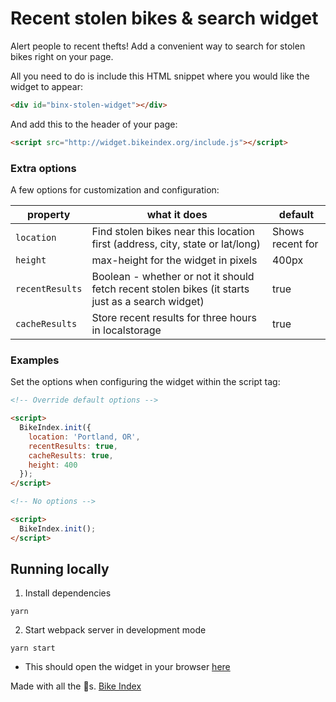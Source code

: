 # Recent stolen bikes & search widget

Alert people to recent thefts! Add a convenient way to search for stolen bikes right on your page.

All you need to do is include this HTML snippet where you would like the widget to appear:

```html
<div id="binx-stolen-widget"></div>
```

And add this to the header of your page:

```html
<script src="http://widget.bikeindex.org/include.js"></script>
```

### Extra options

A few options for customization and configuration:

| property | what it does | default |
| -------- | ------------ | ------------- |
| `location` | Find stolen bikes near this location first (address, city, state or lat/long) | Shows recent for  |
| `height` | max-height for the widget in pixels | 400px |
| `recentResults` | Boolean - whether or not it should fetch recent stolen bikes (it starts just as a search widget) | true |
| `cacheResults` | Store recent results for three hours in localstorage | true |

### Examples

Set the options when configuring the widget within the script tag:

```html
<!-- Override default options -->

<script>
  BikeIndex.init({
    location: 'Portland, OR',
    recentResults: true,
    cacheResults: true,
    height: 400
  });
</script>
```

```html
<!-- No options -->

<script>
  BikeIndex.init();
</script>
```




## Running locally

1.  Install dependencies

```
yarn
```

2. Start webpack server in development mode

```
yarn start
```
  * This should open the widget in your browser [here](http://localhost:8080/)




Made with all the :doughnut:s. [Bike Index](https://bikeindex.org)